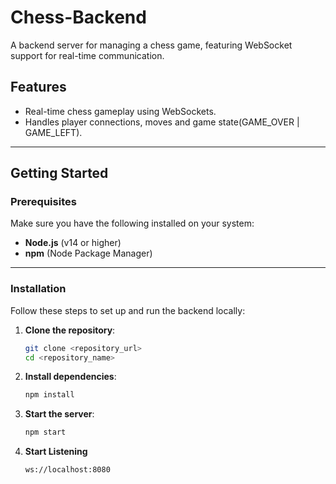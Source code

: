 # Chess-Backend

A backend server for managing a chess game, featuring WebSocket support for real-time communication.

## Features
- Real-time chess gameplay using WebSockets.
- Handles player connections, moves and game state(GAME_OVER | GAME_LEFT).

---

## Getting Started

### Prerequisites
Make sure you have the following installed on your system:
- **Node.js** (v14 or higher)
- **npm** (Node Package Manager)

---

### Installation
Follow these steps to set up and run the backend locally:

1. **Clone the repository**:
   ```bash
   git clone <repository_url>
   cd <repository_name>
   
2. **Install dependencies**:
   ```bash
   npm install
   
4. **Start the server**:
   ```bash
   npm start

6. **Start Listening**
   ```bash
   ws://localhost:8080
   
  
